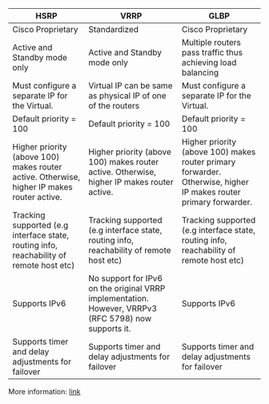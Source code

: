 | **HSRP**                                                                                   | **VRRP**                                                                                             | **GLBP**                                                                                                         |
| ------------------------------------------------------------------------------------------ | ---------------------------------------------------------------------------------------------------- | ---------------------------------------------------------------------------------------------------------------- |
| Cisco Proprietary                                                                          | Standardized                                                                                         | Cisco Proprietary                                                                                                |
| Active and Standby mode only                                                               | Active and Standby mode only                                                                         | Multiple routers pass traffic thus achieving load balancing                                                      |
| Must configure a separate IP for the Virtual.                                              | Virtual IP can be same as physical IP of one of the routers                                          | Must configure a separate IP for the Virtual.                                                                    |
| Default priority = 100                                                                     | Default priority = 100                                                                               | Default priority = 100                                                                                           |
| Higher priority (above 100) makes router active. Otherwise, higher IP makes router active. | Higher priority (above 100) makes router active. Otherwise, higher IP makes router active.           | Higher priority (above 100) makes router primary forwarder. Otherwise, higher IP makes router primary forwarder. |
| Tracking supported (e.g interface state, routing info, reachability of remote host etc)    | Tracking supported (e.g interface state, routing info, reachability of remote host etc)              | Tracking supported (e.g interface state, routing info, reachability of remote host etc)                          |
| Supports IPv6                                                                              | No support for IPv6 on the original VRRP implementation. However, VRRPv3 (RFC 5798) now supports it. | Supports IPv6                                                                                                    |
| Supports timer and delay adjustments for failover                                          | Supports timer and delay adjustments for failover                                                    | Supports timer and delay adjustments for failover                                                                |

More information: [link](https://www.networkstraining.com/hsrp-vrrp-glbp-comparison/)
